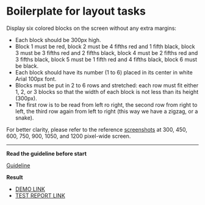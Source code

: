 # Boilerplate for layout tasks

Display six colored blocks on the screen without any extra margins:

- Each block should be 300px high.
- Block 1 must be red, block 2 must be 4 fifths red and 1 fifth black, block 3
must be 3 fifths red and 2 fifths black, block 4 must be 2 fifths red and 3
fifths black, block 5 must be 1 fifth red and 4 fifths black, block 6 must be
black.
- Each block should have its number (1 to 6) placed in its center in white Arial
100px font.
- Blocks must be put in 2 to 6 rows and stretched: each row must fit either 1,
2, or 3 blocks so that the width of each block is not less than its height
(300px).
- The first row is to be read from left ro right, the second row from right to
left, the third row again from left to right (this way we have a zigzag, or a
snake).

For better clarity, please refer to the reference [screenshots](references) at
300, 450, 600, 750, 900, 1050, and 1200 pixel-wide screen.

---
**Read the guideline before start**

[Guideline](https://github.com/mate-academy/layout_task-guideline/blob/master/README.md)

**Result**

- [DEMO LINK](https://ITStan.github.io/layout_snake/)
- [TEST REPORT LINK](https://ITStan.github.io/layout_snake/report/html_report/)
